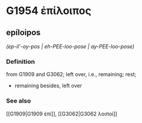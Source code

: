 # G1954 ἐπίλοιπος

## epíloipos

_(ep-il'-oy-pos | eh-PEE-loo-pose | ay-PEE-loo-pose)_

### Definition

from G1909 and G3062; left over, i.e., remaining; rest; 

- remaining besides, left over

### See also

[[G1909|G1909 ἐπί]], [[G3062|G3062 λοιποί]]
